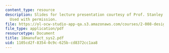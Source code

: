 ```yaml
---
content_type: resource
description: Slides for lecture presentation courtesy of Prof. Stanley B. Gershwin.
  Used with permission.
file: https://ol-ocw-studio-app-qa.s3.amazonaws.com/courses/2-008-design-and-manufacturing-ii-spring-2004/1105cd2f83540c9c625bcd8372cc1aa8_18manufact_sys2.pdf
file_type: application/pdf
resourcetype: Document
title: 18manufact_sys2.pdf
uid: 1105cd2f-8354-0c9c-625b-cd8372cc1aa8
---
```

